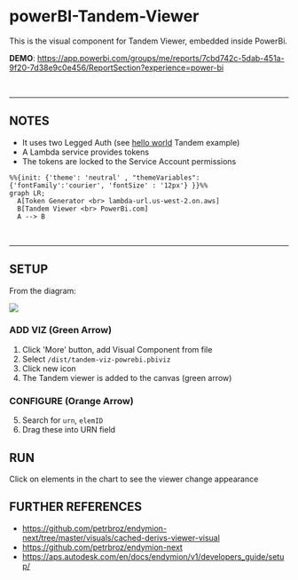 # powerBI-Tandem-Viewer

This is the visual component for Tandem Viewer, embedded inside PowerBi.  

**DEMO**: https://app.powerbi.com/groups/me/reports/7cbd742c-5dab-451a-9f20-7d38e9c0e456/ReportSection?experience=power-bi

<br><hr>

## NOTES
- It uses two Legged Auth (see [hello world](https://github.com/wallabyway/tandem-api-hello-world) Tandem example)
- A Lambda service provides tokens
- The tokens are locked to the Service Account permissions

```mermaid
%%{init: {'theme': 'neutral' , "themeVariables": {'fontFamily':'courier', 'fontSize' : '12px'} }}%%
graph LR;
  A[Token Generator <br> lambda-url.us-west-2.on.aws]
  B[Tandem Viewer <br> PowerBi.com]
  A --> B

```
<br><hr>

## SETUP

From the diagram:

![](xls/add-urn-elementid.JPG)

### ADD VIZ (Green Arrow)
1. Click 'More' button, add Visual Component from file
2. Select `/dist/tandem-viz-powrebi.pbiviz` 
3. Click new icon
4. The Tandem viewer is added to the canvas (green arrow)


### CONFIGURE (Orange Arrow)
5. Search for `urn`, `elemID`
6. Drag these into URN field


## RUN

Click on elements in the chart to see the viewer change appearance


## FURTHER REFERENCES

- https://github.com/petrbroz/endymion-next/tree/master/visuals/cached-derivs-viewer-visual
- https://github.com/petrbroz/endymion-next
- https://aps.autodesk.com/en/docs/endymion/v1/developers_guide/setup/
